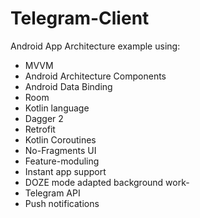 # Telegram-Client
Android App Architecture example using: 
- MVVM 
- Android Architecture Components 
- Android Data Binding 
- Room 
- Kotlin language
- Dagger 2
- Retrofit
- Kotlin Coroutines
- No-Fragments UI
- Feature-moduling
- Instant app support
- DOZE mode adapted background work- 
- Telegram API
- Push notifications
